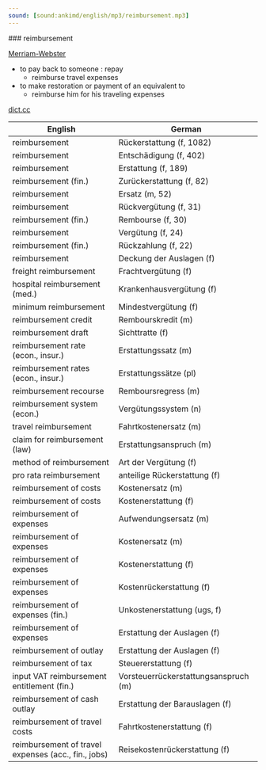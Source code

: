 ```yaml
---
sound: [sound:ankimd/english/mp3/reimbursement.mp3]
---
```


\### reimbursement

[Merriam-Webster](https://www.merriam-webster.com/dictionary/reimbursement)

- to pay back to someone : repay
    - reimburse travel expenses
- to make restoration or payment of an equivalent to
    - reimburse him for his traveling expenses

[dict.cc](https://www.dict.cc/reimbursement)

| English        | German       |
| -------------- | ------------ |
| reimbursement | Rückerstattung (f, 1082) |
| reimbursement | Entschädigung (f, 402) |
| reimbursement | Erstattung (f, 189) |
| reimbursement (fin.) | Zurückerstattung (f, 82) |
| reimbursement | Ersatz (m, 52) |
| reimbursement | Rückvergütung (f, 31) |
| reimbursement (fin.) | Rembourse (f, 30) |
| reimbursement | Vergütung (f, 24) |
| reimbursement (fin.) | Rückzahlung (f, 22) |
| reimbursement | Deckung der Auslagen (f) |
| freight reimbursement | Frachtvergütung (f) |
| hospital reimbursement (med.) | Krankenhausvergütung (f) |
| minimum reimbursement | Mindestvergütung (f) |
| reimbursement credit | Rembourskredit (m) |
| reimbursement draft | Sichttratte (f) |
| reimbursement rate (econ., insur.) | Erstattungssatz (m) |
| reimbursement rates (econ., insur.) | Erstattungssätze (pl) |
| reimbursement recourse | Remboursregress (m) |
| reimbursement system (econ.) | Vergütungssystem (n) |
| travel reimbursement | Fahrtkostenersatz (m) |
| claim for reimbursement (law) | Erstattungsanspruch (m) |
| method of reimbursement | Art der Vergütung (f) |
| pro rata reimbursement | anteilige Rückerstattung (f) |
| reimbursement of costs | Kostenersatz (m) |
| reimbursement of costs | Kostenerstattung (f) |
| reimbursement of expenses | Aufwendungsersatz (m) |
| reimbursement of expenses | Kostenersatz (m) |
| reimbursement of expenses | Kostenerstattung (f) |
| reimbursement of expenses | Kostenrückerstattung (f) |
| reimbursement of expenses (fin.) | Unkostenerstattung (ugs, f) |
| reimbursement of expenses | Erstattung der Auslagen (f) |
| reimbursement of outlay | Erstattung der Auslagen (f) |
| reimbursement of tax | Steuererstattung (f) |
| input VAT reimbursement entitlement (fin.) | Vorsteuerrückerstattungsanspruch (m) |
| reimbursement of cash outlay | Erstattung der Barauslagen (f) |
| reimbursement of travel costs | Fahrtkostenerstattung (f) |
| reimbursement of travel expenses (acc., fin., jobs) | Reisekostenrückerstattung (f) |
